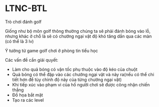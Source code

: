 
# LTNC-BTL

Trò chơi đánh golf

Giống như bộ môn golf thông thường chúng ta sẽ phải đánh bóng vào lỗ, 
nhưng khác ở chỗ là sẽ có chướng ngại vật độ khó tăng dần qua các màn (có thể là 3 lv)

Ý tưởng từ game golf chơi ở phòng tin tiểu học

Các vấn đề cần giải quyết:
- Làm cho quả bóng có vận tốc phụ thuộc vào độ kéo của chuột
- Quả bóng có thể đập vào các chướng ngại vật và nảy ra(nếu có thể chi tiết hơn để tùy chỉnh độ nảy của từng chướng ngại vật)
- Khi tiếp xúc vào phạm vi của hố người chơi sẽ được công nhận chiến thắng
- Đồ họa bắt mặt
- Tạo ra các level
